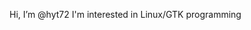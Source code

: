 Hi, I’m @hyt72
I'm interested in Linux/GTK programming

<!---
hyt72/hyt72 is a ✨ special ✨ repository because its `README.md` (this file) appears on your GitHub profile.
You can click the Preview link to take a look at your changes.
--->
